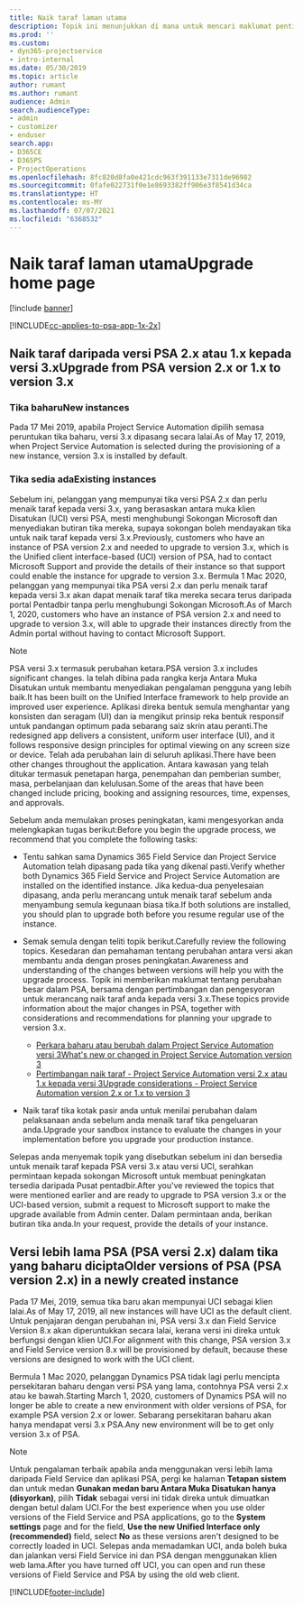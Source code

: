 ```yaml
---
title: Naik taraf laman utama
description: Topik ini menunjukkan di mana untuk mencari maklumat penting mengenai ciri baharu dan diubah dalam Dynamics 365 Project Service Automation dan proses untuk menaik taraf kepada versi terbaharu.
ms.prod: ''
ms.custom:
- dyn365-projectservice
- intro-internal
ms.date: 05/30/2019
ms.topic: article
author: rumant
ms.author: rumant
audience: Admin
search.audienceType:
- admin
- customizer
- enduser
search.app:
- D365CE
- D365PS
- ProjectOperations
ms.openlocfilehash: 8fc820d8fa0e421cdc963f391133e7311de96982
ms.sourcegitcommit: 0fafe022731f0e1e8693382ff906e3f8541d34ca
ms.translationtype: HT
ms.contentlocale: ms-MY
ms.lasthandoff: 07/07/2021
ms.locfileid: "6368532"
---
```

# <a name="upgrade-home-page"></a><span data-ttu-id="1b179-103">Naik taraf laman utama</span><span class="sxs-lookup"><span data-stu-id="1b179-103">Upgrade home page</span></span>

[!include [banner](../includes/psa-now-project-operations.md)]

[!INCLUDE[cc-applies-to-psa-app-1x-2x](../includes/cc-applies-to-psa-app-1x-2x.md)]

## <a name="upgrade-from-psa-version-2x-or-1x-to-version-3x"></a><span data-ttu-id="1b179-104">Naik taraf daripada versi PSA 2.x atau 1.x kepada versi 3.x</span><span class="sxs-lookup"><span data-stu-id="1b179-104">Upgrade from PSA version 2.x or 1.x to version 3.x</span></span>

### <a name="new-instances"></a><span data-ttu-id="1b179-105">Tika baharu</span><span class="sxs-lookup"><span data-stu-id="1b179-105">New instances</span></span>

<span data-ttu-id="1b179-106">Pada 17 Mei 2019, apabila Project Service Automation dipilih semasa peruntukan tika baharu, versi 3.x dipasang secara lalai.</span><span class="sxs-lookup"><span data-stu-id="1b179-106">As of May 17, 2019, when Project Service Automation is selected during the provisioning of a new instance, version 3.x is installed by default.</span></span>

### <a name="existing-instances"></a><span data-ttu-id="1b179-107">Tika sedia ada</span><span class="sxs-lookup"><span data-stu-id="1b179-107">Existing instances</span></span>

<span data-ttu-id="1b179-108">Sebelum ini, pelanggan yang mempunyai tika versi PSA 2.x dan perlu menaik taraf kepada versi 3.x, yang berasaskan antara muka klien Disatukan (UCI) versi PSA, mesti menghubungi Sokongan Microsoft dan menyediakan butiran tika mereka, supaya sokongan boleh mendayakan tika untuk naik taraf kepada versi 3.x.</span><span class="sxs-lookup"><span data-stu-id="1b179-108">Previously, customers who have an instance of PSA version 2.x and needed to upgrade to version 3.x, which is the Unified client interface-based (UCI) version of PSA, had to contact Microsoft Support and provide the details of their instance so that support could enable the instance for upgrade to version 3.x.</span></span> <span data-ttu-id="1b179-109">Bermula 1 Mac 2020, pelanggan yang mempunyai tika PSA versi 2.x dan perlu menaik taraf kepada versi 3.x akan dapat menaik taraf tika mereka secara terus daripada portal Pentadbir tanpa perlu menghubungi Sokongan Microsoft.</span><span class="sxs-lookup"><span data-stu-id="1b179-109">As of March 1, 2020, customers who have an instance of PSA version 2.x and need to upgrade to version 3.x, will able to upgrade their instances directly from the Admin portal without having to contact Microsoft Support.</span></span>  

> [!NOTE]
> <span data-ttu-id="1b179-110">PSA versi 3.x termasuk perubahan ketara.</span><span class="sxs-lookup"><span data-stu-id="1b179-110">PSA version 3.x includes significant changes.</span></span> <span data-ttu-id="1b179-111">Ia telah dibina pada rangka kerja Antara Muka Disatukan untuk membantu menyediakan pengalaman pengguna yang lebih baik.</span><span class="sxs-lookup"><span data-stu-id="1b179-111">It has been built on the Unified Interface framework to help provide an improved user experience.</span></span> <span data-ttu-id="1b179-112">Aplikasi direka bentuk semula menghantar yang konsisten dan seragam (UI) dan ia mengikut prinsip reka bentuk responsif untuk pandangan optimum pada sebarang saiz skrin atau peranti.</span><span class="sxs-lookup"><span data-stu-id="1b179-112">The redesigned app delivers a consistent, uniform user interface (UI), and it follows responsive design principles for optimal viewing on any screen size or device.</span></span> <span data-ttu-id="1b179-113">Telah ada perubahan lain di seluruh aplikasi.</span><span class="sxs-lookup"><span data-stu-id="1b179-113">There have been other changes throughout the application.</span></span> <span data-ttu-id="1b179-114">Antara kawasan yang telah ditukar termasuk penetapan harga, penempahan dan pemberian sumber, masa, perbelanjaan dan kelulusan.</span><span class="sxs-lookup"><span data-stu-id="1b179-114">Some of the areas that have been changed include pricing, booking and assigning resources, time, expenses, and approvals.</span></span>

<span data-ttu-id="1b179-115">Sebelum anda memulakan proses peningkatan, kami mengesyorkan anda melengkapkan tugas berikut:</span><span class="sxs-lookup"><span data-stu-id="1b179-115">Before you begin the upgrade process, we recommend that you complete the following tasks:</span></span>

- <span data-ttu-id="1b179-116">Tentu sahkan sama Dynamics 365 Field Service dan Project Service Automation telah dipasang pada tika yang dikenal pasti.</span><span class="sxs-lookup"><span data-stu-id="1b179-116">Verify whether both Dynamics 365 Field Service and Project Service Automation are installed on the identified instance.</span></span> <span data-ttu-id="1b179-117">Jika kedua-dua penyelesaian dipasang, anda perlu merancang untuk menaik taraf sebelum anda menyambung semula kegunaan biasa tika.</span><span class="sxs-lookup"><span data-stu-id="1b179-117">If both solutions are installed, you should plan to upgrade both before you resume regular use of the instance.</span></span>
- <span data-ttu-id="1b179-118">Semak semula dengan teliti topik berikut.</span><span class="sxs-lookup"><span data-stu-id="1b179-118">Carefully review the following topics.</span></span> <span data-ttu-id="1b179-119">Kesedaran dan pemahaman tentang perubahan antara versi akan membantu anda dengan proses peningkatan.</span><span class="sxs-lookup"><span data-stu-id="1b179-119">Awareness and understanding of the changes between versions will help you with the upgrade process.</span></span> <span data-ttu-id="1b179-120">Topik ini memberikan maklumat tentang perubahan besar dalam PSA, bersama dengan pertimbangan dan pengesyoran untuk merancang naik taraf anda kepada versi 3.x.</span><span class="sxs-lookup"><span data-stu-id="1b179-120">These topics provide information about the major changes in PSA, together with considerations and recommendations for planning your upgrade to version 3.x.</span></span>

    - [<span data-ttu-id="1b179-121">Perkara baharu atau berubah dalam Project Service Automation versi 3</span><span class="sxs-lookup"><span data-stu-id="1b179-121">What's new or changed in Project Service Automation version 3</span></span>](whats-new-changed-v3.md)
    - [<span data-ttu-id="1b179-122">Pertimbangan naik taraf - Project Service Automation versi 2.x atau 1.x kepada versi 3</span><span class="sxs-lookup"><span data-stu-id="1b179-122">Upgrade considerations - Project Service Automation version 2.x or 1.x to version 3</span></span>](upgrade-v3.md)

- <span data-ttu-id="1b179-123">Naik taraf tika kotak pasir anda untuk menilai perubahan dalam pelaksanaan anda sebelum anda menaik taraf tika pengeluaran anda.</span><span class="sxs-lookup"><span data-stu-id="1b179-123">Upgrade your sandbox instance to evaluate the changes in your implementation before you upgrade your production instance.</span></span>

<span data-ttu-id="1b179-124">Selepas anda menyemak topik yang disebutkan sebelum ini dan bersedia untuk menaik taraf kepada PSA versi 3.x atau versi UCI, serahkan permintaan kepada sokongan Microsoft untuk membuat peningkatan tersedia daripada Pusat pentadbir.</span><span class="sxs-lookup"><span data-stu-id="1b179-124">After you've reviewed the topics that were mentioned earlier and are ready to upgrade to PSA version 3.x or the UCI-based version, submit a request to Microsoft support to make the upgrade available from Admin center.</span></span> <span data-ttu-id="1b179-125">Dalam permintaan anda, berikan butiran tika anda.</span><span class="sxs-lookup"><span data-stu-id="1b179-125">In your request, provide the details of your instance.</span></span>

## <a name="older-versions-of-psa-psa-version-2x-in-a-newly-created-instance"></a><span data-ttu-id="1b179-126">Versi lebih lama PSA (PSA versi 2.x) dalam tika yang baharu dicipta</span><span class="sxs-lookup"><span data-stu-id="1b179-126">Older versions of PSA (PSA version 2.x) in a newly created instance</span></span>

<span data-ttu-id="1b179-127">Pada 17 Mei, 2019, semua tika baru akan mempunyai UCI sebagai klien lalai.</span><span class="sxs-lookup"><span data-stu-id="1b179-127">As of May 17, 2019, all new instances will have UCI as the default client.</span></span> <span data-ttu-id="1b179-128">Untuk penjajaran dengan perubahan ini, PSA versi 3.x dan Field Service Version 8.x akan diperuntukkan secara lalai, kerana versi ini direka untuk berfungsi dengan klien UCI.</span><span class="sxs-lookup"><span data-stu-id="1b179-128">For alignment with this change, PSA version 3.x and Field Service version 8.x will be provisioned by default, because these versions are designed to work with the UCI client.</span></span>

<span data-ttu-id="1b179-129">Bermula 1 Mac 2020, pelanggan Dynamics PSA tidak lagi perlu mencipta persekitaran baharu dengan versi PSA yang lama, contohnya PSA versi 2.x atau ke bawah.</span><span class="sxs-lookup"><span data-stu-id="1b179-129">Starting March 1, 2020, customers of Dynamics PSA will no longer be able to create a new environment with older versions of PSA, for example PSA version 2.x or lower.</span></span> <span data-ttu-id="1b179-130">Sebarang persekitaran baharu akan hanya mendapat versi 3.x PSA.</span><span class="sxs-lookup"><span data-stu-id="1b179-130">Any new environment will be to get only version 3.x of PSA.</span></span>

> [!NOTE]
> <span data-ttu-id="1b179-131">Untuk pengalaman terbaik apabila anda menggunakan versi lebih lama daripada Field Service dan aplikasi PSA, pergi ke halaman **Tetapan sistem** dan untuk medan **Gunakan medan baru Antara Muka Disatukan hanya (disyorkan)**, pilih **Tidak** sebagai versi ini tidak direka untuk dimuatkan dengan betul dalam UCI.</span><span class="sxs-lookup"><span data-stu-id="1b179-131">For the best experience when you use older versions of the Field Service and PSA applications, go to the **System settings** page and for the field, **Use the new Unified Interface only (recommended)** field, select **No** as these versions aren't designed to be correctly loaded in UCI.</span></span> <span data-ttu-id="1b179-132">Selepas anda memadamkan UCI, anda boleh buka dan jalankan versi Field Service ini dan PSA dengan menggunakan klien web lama.</span><span class="sxs-lookup"><span data-stu-id="1b179-132">After you have turned off UCI, you can open and run these versions of Field Service and PSA by using the old web client.</span></span> 


[!INCLUDE[footer-include](../includes/footer-banner.md)]
